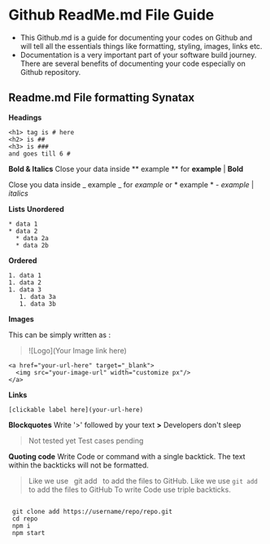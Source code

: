 # Github ReadMe.md File Guide
- This Github.md is a guide for documenting your codes on Github and will tell all the essentials things like formatting, styling, images, links etc. 
- Documentation is a very important part of your software build journey. There are several benefits of documenting your code especially on Github repository.

## Readme.md File formatting Synatax
**Headings**
```
<h1> tag is # here 
<h2> is ##
<h3> is ###
and goes till 6 #
```
**Bold & Italics**
Close your data inside ** example ** for **example** | **Bold**

Close you data inside _ example _ for _example_ or  * example * - *example* | *italics*

**Lists**
**Unordered**
```
* data 1
* data 2
  * data 2a
  * data 2b
```
**Ordered**
```
1. data 1
1. data 2
1. data 3
   1. data 3a
   1. data 3b
```
**Images**

This can be simply written as :
> ![Logo](Your Image link here) 

```
<a href="your-url-here" target="_blank">
  <img src="your-image-url" width="customize px"/>
</a>
```

**Links**

``` [clickable label here](your-url-here) ```

**Blockquotes**
Write '>' followed by your text
 **>** 
Developers don't sleep
> Not tested yet
> Test cases pending

**Quoting code**
Write Code or command with a single backtick. The text within the backticks will not be formatted.
 > Like we use ` `git add` ` to add the files to GitHub.
 Like we use `git add` to add the files to GitHub
To write Code use triple backticks.
 
``` and your code here closed with 
```
```
 git clone add https://username/repo/repo.git
 cd repo
 npm i
 npm start
 ```
 
